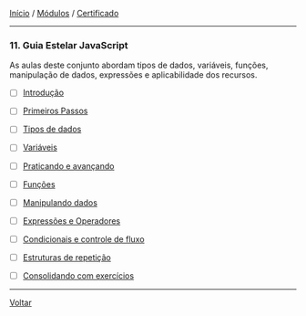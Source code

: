 [Início](https://github.com/Thalyalm/rocketseat-trilha-fundamentar) /
[Módulos](https://github.com/Thalyalm/rocketseat-trilha-fundamentar/tree/main/modulos/readme.md) /
[Certificado](https://github.com/Thalyalm/rocketseat-trilha-fundamentar/tree/main/certificado)

---

### 11. Guia Estelar JavaScript

As aulas deste conjunto abordam tipos de dados, variáveis, funções, manipulação de dados, expressões e aplicabilidade dos recursos.

- [ ] [Introdução]()

- [ ] [Primeiros Passos]()

- [ ] [Tipos de dados]()

- [ ] [Variáveis]()

- [ ] [Praticando e avançando]()

- [ ] [Funções]()

- [ ] [Manipulando dados]()

- [ ] [Expressões e Operadores]()

- [ ] [Condicionais e controle de fluxo]()

- [ ] [Estruturas de repetição]()

- [ ] [Consolidando com exercícios]()

---

[Voltar](https://github.com/Thalyalm/rocketseat-trilha-fundamentar/tree/main/modulos/readme.md)